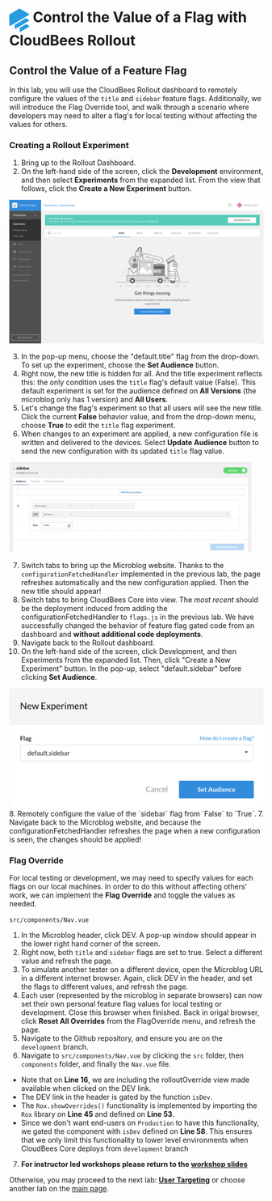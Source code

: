 # <img src="images/Rollout-blue.svg" alt="CloudBees Rollout Logo" width="40" align="top"> Control the Value of a Flag with CloudBees Rollout

## Control the Value of a Feature Flag
In this lab, you will use the CloudBees Rollout dashboard to remotely configure the values of the `title` and `sidebar` feature flags. Additionally, we will introduce the Flag Override tool, and walk through a scenario where developers may need to alter a flag's for local testing without affecting the values for others.

### Creating a Rollout Experiment

1. Bring up to the Rollout Dashboard.
2. On the left-hand side of the screen, click the **Development** environment, and then select **Experiments** from the expanded list. From the view that follows, click the **Create a New Experiment** button.

<p><img src="images/ProdCreateNewExp.png" />

3. In the pop-up menu, choose the "default.title" flag from the drop-down. To set up the experiment, choose the **Set Audience** button.
4. Right now, the new title is hidden for all. And the title experiment reflects this: the only condition uses the `title` flag's default value (False). This default experiment is set for the audience defined on **All Versions** (the microblog only has 1 version) and **All Users**.
5. Let's change the flag's experiment so that all users will see the new title. Click the current **False** behavior value, and from the drop-down menu, choose **True** to edit the `title` flag experiment.
6. When changes to an experiment are applied, a new configuration file is written and delivered to the devices. Select **Update Audience** button to send the new configuration with its updated `title` flag value.
<p><img src="images/UpdateAudience.gif" />

7. Switch tabs to bring up the Microblog website. Thanks to the `configurationFetchedHandler` implemented in the previous lab, the page refreshes automatically and the new configuration applied. Then the new title should appear!
8. Switch tabs to bring CloudBees Core into view. The _most recent_ should be the deployment induced from adding the configurationFetchedHandler to `flags.js` in the previous lab. We have successfully changed the behavior of feature flag gated code from an dashboard and **without additional code deployments**. 
6. Navigate back to the Rollout dashboard.
7. On the left-hand side of the screen, click Development, and then Experiments from the expanded list. Then, click "Create a New Experiment" button. In the pop-up, select "default.sidebar" before clicking **Set Audience**.
<p><img src="images/CreateNewSidebarExp.png" />	
8. Remotely configure the value of the `sidebar` flag from `False` to `True`.
7. Navigate back to the Microblog website, and because the configurationFetchedHandler refreshes the page when a new configuration is seen, the changes should be applied!

### Flag Override
For local testing or development, we may need to specify values for each flags on our local machines. In order to do this without affecting others' work, we can implement the **Flag Override** and toggle the values as needed.

`src/components/Nav.vue`
1. In the Microblog header, click DEV. A pop-up window should appear in the lower right hand corner of the screen.
2. Right now, both `title` and `sidebar` flags are set to true. Select a different value and refresh the page. 
3. To simulate another tester on a different device, open the Microblog URL in a different internet browser. Again, click DEV in the header, and set the flags to different values, and refresh the page.
4. Each user (represented by the microblog in separate browsers) can now set their own personal feature flag values for local testing or development. Close this browser when finished. Back in origal browser, click **Reset All Overrides** from the FlagOverride menu, and refresh the page.
5. Navigate to the Github repository, and ensure you are on the `development` branch.
6. Navigate to `src/components/Nav.vue` by clicking the `src` folder, then `components` folder, and finally the `Nav.vue` file.
* Note that on **Line 16**, we are including the rolloutOverride view made available when clicked on the DEV link.
* The DEV link in the header is gated by the function `isDev`.
* The `Rox.showOverrides()` functionality is implemented by importing the `Rox` library on **Line 45** and defined on **Line 53**.
* Since we don't want end-users on `Production` to have this functionality, we gated the component with `isDev` defined on **Line 58**. This ensures that we only limit this functionality to lower level environments when CloudBees Core deploys from `development` branch

7. **For instructor led workshops please return to the [workshop slides](https://cloudbees-days.github.io/core-rollout-flow-workshop/rollout/#1)**

Otherwise, you may proceed to the next lab: [**User Targeting**](../rolloutTargeting/rolloutTargeting.md) or choose another lab on the [main page](../../README.md#workshop-labs).
